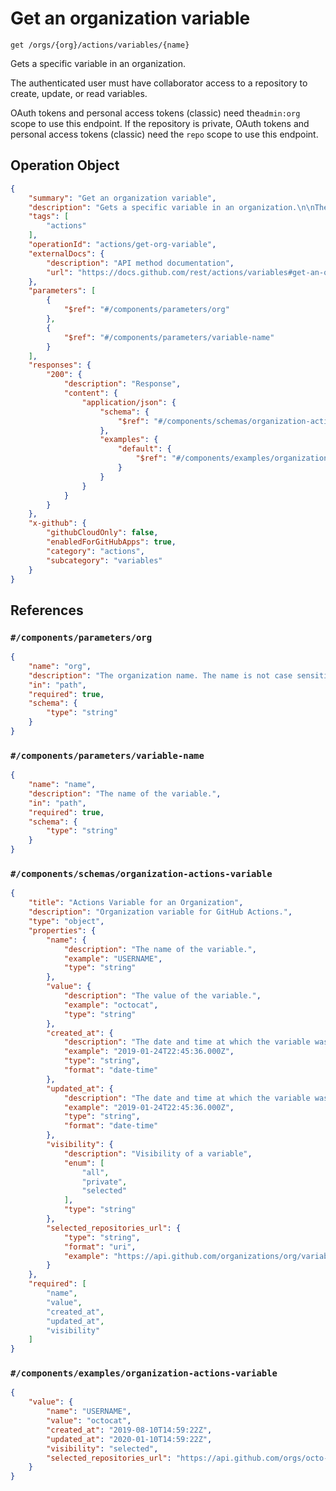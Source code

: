 # Get an organization variable

`get /orgs/{org}/actions/variables/{name}`

Gets a specific variable in an organization.

The authenticated user must have collaborator access to a repository to create, update, or read variables.

OAuth tokens and personal access tokens (classic) need the`admin:org` scope to use this endpoint. If the repository is private, OAuth tokens and personal access tokens (classic) need the `repo` scope to use this endpoint.

## Operation Object

```json
{
    "summary": "Get an organization variable",
    "description": "Gets a specific variable in an organization.\n\nThe authenticated user must have collaborator access to a repository to create, update, or read variables.\n\nOAuth tokens and personal access tokens (classic) need the`admin:org` scope to use this endpoint. If the repository is private, OAuth tokens and personal access tokens (classic) need the `repo` scope to use this endpoint.",
    "tags": [
        "actions"
    ],
    "operationId": "actions/get-org-variable",
    "externalDocs": {
        "description": "API method documentation",
        "url": "https://docs.github.com/rest/actions/variables#get-an-organization-variable"
    },
    "parameters": [
        {
            "$ref": "#/components/parameters/org"
        },
        {
            "$ref": "#/components/parameters/variable-name"
        }
    ],
    "responses": {
        "200": {
            "description": "Response",
            "content": {
                "application/json": {
                    "schema": {
                        "$ref": "#/components/schemas/organization-actions-variable"
                    },
                    "examples": {
                        "default": {
                            "$ref": "#/components/examples/organization-actions-variable"
                        }
                    }
                }
            }
        }
    },
    "x-github": {
        "githubCloudOnly": false,
        "enabledForGitHubApps": true,
        "category": "actions",
        "subcategory": "variables"
    }
}
```

## References

### `#/components/parameters/org`

```json
{
    "name": "org",
    "description": "The organization name. The name is not case sensitive.",
    "in": "path",
    "required": true,
    "schema": {
        "type": "string"
    }
}
```

### `#/components/parameters/variable-name`

```json
{
    "name": "name",
    "description": "The name of the variable.",
    "in": "path",
    "required": true,
    "schema": {
        "type": "string"
    }
}
```

### `#/components/schemas/organization-actions-variable`

```json
{
    "title": "Actions Variable for an Organization",
    "description": "Organization variable for GitHub Actions.",
    "type": "object",
    "properties": {
        "name": {
            "description": "The name of the variable.",
            "example": "USERNAME",
            "type": "string"
        },
        "value": {
            "description": "The value of the variable.",
            "example": "octocat",
            "type": "string"
        },
        "created_at": {
            "description": "The date and time at which the variable was created, in ISO 8601 format':' YYYY-MM-DDTHH:MM:SSZ.",
            "example": "2019-01-24T22:45:36.000Z",
            "type": "string",
            "format": "date-time"
        },
        "updated_at": {
            "description": "The date and time at which the variable was last updated, in ISO 8601 format':' YYYY-MM-DDTHH:MM:SSZ.",
            "example": "2019-01-24T22:45:36.000Z",
            "type": "string",
            "format": "date-time"
        },
        "visibility": {
            "description": "Visibility of a variable",
            "enum": [
                "all",
                "private",
                "selected"
            ],
            "type": "string"
        },
        "selected_repositories_url": {
            "type": "string",
            "format": "uri",
            "example": "https://api.github.com/organizations/org/variables/USERNAME/repositories"
        }
    },
    "required": [
        "name",
        "value",
        "created_at",
        "updated_at",
        "visibility"
    ]
}
```

### `#/components/examples/organization-actions-variable`

```json
{
    "value": {
        "name": "USERNAME",
        "value": "octocat",
        "created_at": "2019-08-10T14:59:22Z",
        "updated_at": "2020-01-10T14:59:22Z",
        "visibility": "selected",
        "selected_repositories_url": "https://api.github.com/orgs/octo-org/actions/variables/USERNAME/repositories"
    }
}
```